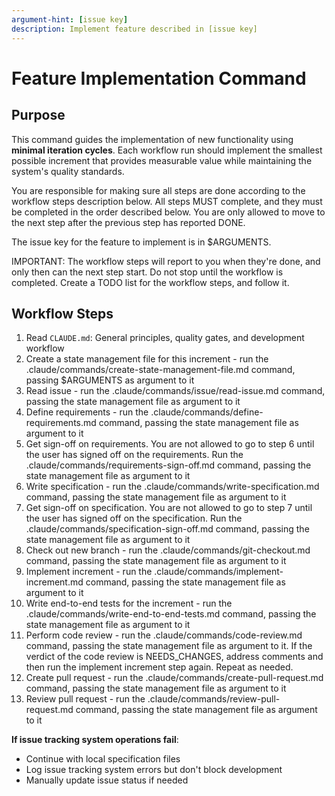 ```yaml
---
argument-hint: [issue key]
description: Implement feature described in [issue key]
---
```


# Feature Implementation Command

## Purpose

This command guides the implementation of new functionality using **minimal iteration cycles**. Each workflow run should implement the smallest possible increment that provides measurable value while maintaining the system's quality standards.

You are responsible for making sure all steps are done according to the workflow steps description below.
All steps MUST complete, and they must be completed in the order described below.
You are only allowed to move to the next step after the previous step has reported DONE.

The issue key for the feature to implement is in $ARGUMENTS.

IMPORTANT: The workflow steps will report to you when they're done, and only then can the next step start. Do not stop until the workflow is completed.
Create a TODO list for the workflow steps, and follow it.

## Workflow Steps

1. Read `CLAUDE.md`: General principles, quality gates, and development workflow
2. Create a state management file for this increment - run the .claude/commands/create-state-management-file.md command, passing $ARGUMENTS as argument to it
3. Read issue - run the .claude/commands/issue/read-issue.md command, passing the state management file as argument to it
4. Define requirements - run the .claude/commands/define-requirements.md command, passing the state management file as argument to it
5. Get sign-off on requirements. You are not allowed to go to step 6 until the user has signed off on the requirements. Run the .claude/commands/requirements-sign-off.md command, passing the state management file as argument to it
6. Write specification - run the .claude/commands/write-specification.md command, passing the state management file as argument to it
7. Get sign-off on specification. You are not allowed to go to step 7 until the user has signed off on the specification. Run the .claude/commands/specification-sign-off.md command, passing the state management file as argument to it
8. Check out new branch - run the .claude/commands/git-checkout.md command, passing the state management file as argument to it
9. Implement increment - run the .claude/commands/implement-increment.md command, passing the state management file as argument to it
10. Write end-to-end tests for the increment - run the .claude/commands/write-end-to-end-tests.md command, passing the state management file as argument to it
11. Perform code review - run the .claude/commands/code-review.md command, passing the state management file as argument to it. If the verdict of the code review is NEEDS_CHANGES, address comments and then run the implement increment step again.
Repeat as needed.
12. Create pull request - run the .claude/commands/create-pull-request.md command, passing the state management file as argument to it
13. Review pull request - run the .claude/commands/review-pull-request.md command, passing the state management file as argument to it

**If issue tracking system operations fail**:
- Continue with local specification files
- Log issue tracking system errors but don't block development
- Manually update issue status if needed
